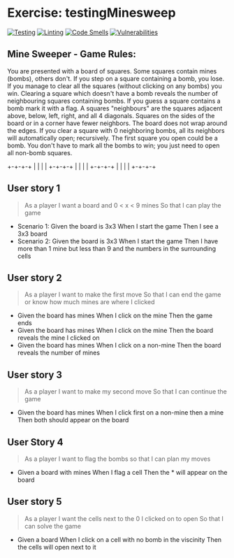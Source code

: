 # Exercise: testingMinesweep

[![Testing](https://github.com/sfruzsi/testingMinesweep/actions/workflows/test.yml/badge.svg)](https://github.com/sfruzsi/testingMinesweep/actions/workflows/test.yml) [![Linting](https://github.com/sfruzsi/testingMinesweep/actions/workflows/lint.yml/badge.svg)](https://github.com/sfruzsi/testingMinesweep/actions/workflows/lint.yml) [![Code Smells](https://sonarcloud.io/api/project_badges/measure?project=sfruzsi_testingMinesweep&metric=code_smells)](https://sonarcloud.io/summary/new_code?id=sfruzsi_testingMinesweep) [![Vulnerabilities](https://sonarcloud.io/api/project_badges/measure?project=sfruzsi_testingMinesweep&metric=vulnerabilities)](https://sonarcloud.io/summary/new_code?id=sfruzsi_testingMinesweep)

## Mine Sweeper - Game Rules:

You are presented with a board of squares. Some squares contain mines (bombs), others don't. If you step
on a square containing a bomb, you lose. If you manage to clear all the squares (without clicking on any
bombs) you win.
Clearing a square which doesn't have a bomb reveals the number of neighbouring squares containing bombs.
If you guess a square contains a bomb mark it with a flag.
A squares "neighbours" are the squares adjacent above, below, left, right, and all 4 diagonals. Squares on the
sides of the board or in a corner have fewer neighbors. The board does not wrap around the edges. If you
clear a square with 0 neighboring bombs, all its neighbors will automatically open; recursively.
The first square you open could be a bomb.
You don't have to mark all the bombs to win; you just need to open all non-bomb squares.

+-+-+-+
| | | |
+-+-+-+
| | | |
+-+-+-+
| | | |
+-+-+-+

## User story 1

> As a player I want a board and 0 < x < 9 mines So that I can play the game

- Scenario 1: Given the board is 3x3 When I start the game Then I see a 3x3 board
- Scenario 2: Given the board is 3x3 When I start the game Then I have more than 1 mine but less than 9 and the numbers in the surrounding cells

## User story 2

> As a player I want to make the first move So that I can end the game or know how much mines are where I clicked

- Given the board has mines When I click on the mine Then the game ends
- Given the board has mines When I click on the mine Then the board reveals the mine I clicked on
- Given the board has mines When I click on a non-mine Then the board reveals the number of mines

## User story 3

> As a player I want to make my second move So that I can continue the game

- Given the board has mines When I click first on a non-mine then a mine Then both should appear on the board

## User Story 4

> As a player I want to flag the bombs so that I can plan my moves

- Given a board with mines When I flag a cell Then the \* will appear on the board

## User story 5

> As a player I want the cells next to the 0 I clicked on to open So that I can solve the game

- Given a board When I click on a cell with no bomb in the viscinity Then the cells will open next to it
